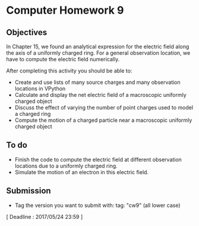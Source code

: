 # Computer Homework 9

## Objectives

In Chapter 15, we found an analytical expression for the  electric field along the axis of a uniformly charged ring. For a general observation location,  we have to compute the electric field numerically.


After completing this activity you should be able to:
* Create and use lists of many source charges and many observation locations in VPython
* Calculate and display the net electric field of a macroscopic uniformly charged object
* Discuss the effect of varying the number of point charges used to model a charged ring
* Compute the motion of a charged particle near a macroscopic uniformly charged object

## To do

* Finish the code to compute the electric field at different observation locations due to a uniformly charged ring.
* Simulate the motion of an electron in this electric field. 

## Submission 

* Tag the version you want to submit with: tag: "cw9" (all lower case)

[ Deadline : 2017/05/24 23:59 ]

